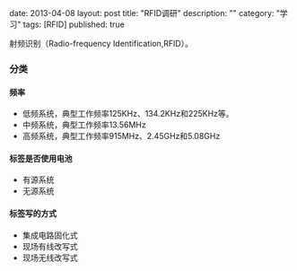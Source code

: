 date: 2013-04-08
layout: post
title: "RFID调研"
description: ""
category: "学习"
tags: [RFID]
published: true

射频识别（Radio-frequency Identification,RFID）。

###  分类
#### 频率
* 低频系统，典型工作频率125KHz、134.2KHz和225KHz等。
* 中频系统，典型工作频率13.56MHz
* 高频系统，典型工作频率915MHz、2.45GHz和5.08GHz

#### 标签是否使用电池
* 有源系统
* 无源系统

#### 标签写的方式
* 集成电路固化式
* 现场有线改写式
* 现场无线改写式
